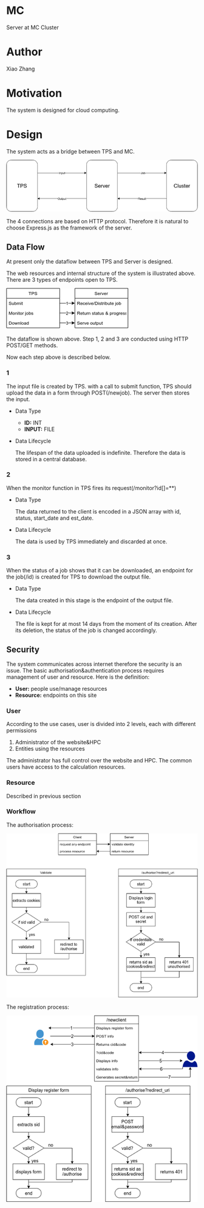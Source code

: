# MC
Server at MC Cluster
# Author
Xiao Zhang
# Motivation
The system is designed for cloud computing.
# Design
The system acts as a bridge between TPS and MC.

![struc](readme/struc.png)

The 4 connections are based on HTTP protocol. Therefore it is natural to choose Express.js as the framework of the server.
## Data Flow
At present only the dataflow between TPS and Server is designed.

The web resources and internal structure of the system is illustrated above. There are 3 types of endpoints open to TPS.

![dataflow](readme/dataflow.png)

The dataflow is shown above. Step 1, 2 and 3 are conducted using HTTP POST/GET methods.

Now each step above is described below.
### 1
The input file is created by TPS. with a call to submit function, TPS should upload the data in a form through POST(/newjob). The server then stores the input.
- Data Type
  - **ID:** INT
  - **INPUT:** FILE
- Data Lifecycle

  The lifespan of the data uploaded is indefinite. Therefore the data is stored in a central database.
### 2
When the monitor function in TPS fires its request(/monitor?id[]=\*\*)

- Data Type

  The data returned to the client is encoded in a JSON array with id, status, start\_date and est\_date.
- Data Lifecycle

  The data is used by TPS immediately and discarded at once.
### 3
When the status of a job shows that it can be downloaded, an endpoint for the job(/id) is created for TPS to download the output file.
- Data Type

  The data created in this stage is the endpoint of the output file. 
- Data Lifecycle

  The file is kept for at most 14 days from the moment of its creation. After its deletion, the status of the job is changed accordingly.

## Security
The system communicates across internet therefore the security is an issue. The basic authorisation&authentication process requires management of user and resource. Here is the definition:
- **User:** people use/manage resources
- **Resource:** endpoints on this site

### User
According to the use cases, user is divided into 2 levels, each with different permissions
1. Administrator of the website&HPC
2. Entities using the resources

The administrator has full control over the website and HPC. The common users have access to the calculation resources.

### Resource
Described in previous section

### Workflow

The authorisation process:

![authorise](readme/authorise.png)

The registration process:

![newclient](readme/newclient.png)
